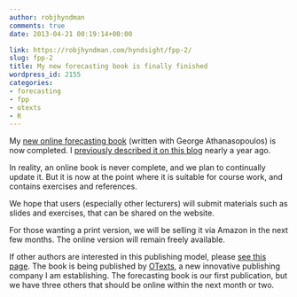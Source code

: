```yaml
---
author: robjhyndman
comments: true
date: 2013-04-21 00:19:14+00:00

link: https://robjhyndman.com/hyndsight/fpp-2/
slug: fpp-2
title: My new forecasting book is finally finished
wordpress_id: 2155
categories:
- forecasting
- fpp
- otexts
- R
---
```


My [new online forecasting book](http://otexts.com/fpp/) (written with George Athanasopoulos) is now completed. I [previously described it on this blog](https://robjhyndman.com/hyndsight/fpp/) nearly a year ago.

In reality, an online book is never complete, and we plan to continually update it. But it is now at the point where it is suitable for course work, and contains exercises and references.

We hope that users (especially other lecturers) will submit materials such as slides and exercises, that can be shared on the website.

For those wanting a print version, we will be selling it via Amazon in the next few months. The online version will remain freely available.

If other authors are interested in this publishing model, please [see this page](http://otexts.com/authors/). The book is being published by [OTexts](http://otexts.com), a new innovative publishing company I am establishing. The forecasting book is our first publication, but we have three others that should be online within the next month or two. [
](http://otexts.com/authors/)
